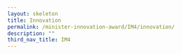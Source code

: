 ```yaml
---
layout: skeleton
title: Innovation
permalink: /minister-innovation-award/IM4/innovation/
description: ""
third_nav_title: IM4
---
```

